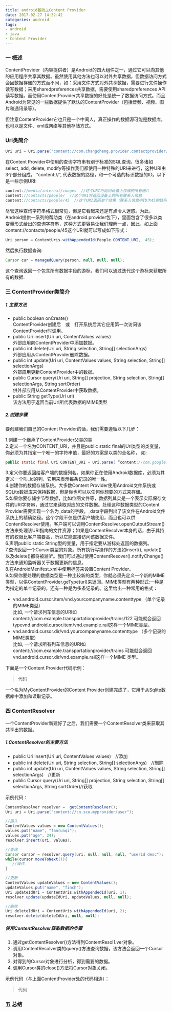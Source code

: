```yaml
---
title: android基础之Content Provider
date: 2017-02-27 14:32:42
categories: android
tags:
- android
- java
- Content Provider
---
```


### 一 概述

ContentProvider（内容提供者）是Android的四大组件之一，通过它可以向其他的应用程序共享其数据。虽然使用其他方法也可以对外共享数据，但数据访问方式会因数据存储的方式而不同，如：采用文件方式对外共享数据，需要进行文件操作读写数据；采用sharedpreferences共享数据，需要使用sharedpreferences API读写数据。而使用ContentProvider共享数据的好处是统一了数据访问方式。而且Android为常见的一些数据提供了默认的ContentProvider（包括音频、视频、图片和通讯录等）。

但注意ContentProvider它也只是一个中间人，真正操作的数据源可能是数据库，也可以是文件、xml或网络等其他存储方式。

### Uri类简介

```java
Uri uri = Uri.parse("content://com.changcheng.provider.contactprovider/contact")
```

在Content Provider中使用的查询字符串有别于标准的SQL查询。很多诸如select, add, delete, modify等操作我们都使用一种特殊的URI来进行，这种URI由3个部分组成， “content://”, 代表数据的路径，和一个可选的标识数据的ID。以下是一些示例URI:    

```java
content://media/internal/images  //这个URI将返回设备上存储的所有图片
content://contacts/people/  //这个URI将返回设备上的所有联系人信息
content://contacts/people/45  //这个URI返回单个结果（联系人信息中ID为45的联系人记录）
```

尽管这种查询字符串格式很常见，但是它看起来还是有点令人迷惑。为此，Android提供一系列的帮助类（在android.provider包下），里面包含了很多以类变量形式给出的查询字符串，这种方式更容易让我们理解一点，因此，如上面content://contacts/people/45这个URI就可以写成如下形式：

```java
Uri person = ContentUris.withAppendedId(People.CONTENT_URI,  45);
```

然后执行数据查询:

```java
Cursor cur = managedQuery(person, null, null, null);
```

这个查询返回一个包含所有数据字段的游标，我们可以通过迭代这个游标来获取所有的数据.

### 三 ContentProvider类简介

##### 1.主要方法

- public boolean onCreate()   
ContentProvider创建后　或　打开系统后其它应用第一次访问该ContentProvider时调用。      
- public Uri insert(Uri uri, ContentValues values)    
外部应用向ContentProvider中添加数据。    
- public int delete(Uri uri, String selection, String[] selectionArgs)     
外部应用从ContentProvider删除数据。    
- public int update(Uri uri, ContentValues values, String selection, String[] selectionArgs)         
外部应用更新ContentProvider中的数据。    
- public Cursor query(Uri uri, String[] projection, String selection, String[] selectionArgs, String sortOrder)　    
供外部应用从ContentProvider中获取数据。 　    
- public String getType(Uri uri)     
该方法用于返回当前Url所代表数据的MIME类型  

##### 2.创建步骤

要创建我们自己的Content Provider的话，我们需要遵循以下几步：

1.创建一个继承了ContentProvider父类的类   
2.定义一个名为CONTENT_URI，并且是public static final的Uri类型的类变量，你必须为其指定一个唯一的字符串值，最好的方案是以类的全名称， 如:


```java
public static final Uri CONTENT_URI = Uri.parse( “content://com.google.android.MyContentProvider”);
```

3.定义你要返回给客户端的数据列名。如果你正在使用Android数据库，必须为其定义一个叫_id的列，它用来表示每条记录的唯一性。     
4.创建你的数据存储系统。大多数Content Provider使用Android文件系统或SQLite数据库来保持数据，但是你也可以以任何你想要的方式来存储。      
5.如果你要存储字节型数据，比如位图文件等，数据列其实是一个表示实际保存文件的URI字符串，通过它来读取对应的文件数据。处理这种数据类型的Content Provider需要实现一个名为_data的字段，_data字段列出了该文件在Android文件系统上的精确路径。这个字段不仅是供客户端使用，而且也可以供ContentResolver使用。客户端可以调用ContentResolver.openOutputStream()方法来处理该URI指向的文件资源；如果是ContentResolver本身的话，由于其持有的权限比客户端要高，所以它能直接访问该数据文件。    
6.声明public static String型的变量，用于指定要从游标处返回的数据列。    
7.查询返回一个Cursor类型的对象。所有执行写操作的方法如insert(), update() 以及delete()都将被监听。我们可以通过使用ContentResover().notifyChange()方法来通知监听器关于数据更新的信息。     
8.在AndroidMenifest.xml中使用<provider>标签来设置Content Provider。    
9.如果你要处理的数据类型是一种比较新的类型，你就必须先定义一个新的MIME类型，以供ContentProvider.geType(url)来返回。MIME类型有两种形式:一种是为指定的单个记录的，还有一种是为多条记录的。这里给出一种常用的格式：   
- vnd.android.cursor.item/vnd.yourcompanyname.contenttype （单个记录的MIME类型）   
比如, 一个请求列车信息的URI如content://com.example.transportationprovider/trains/122 可能就会返回typevnd.android.cursor.item/vnd.example.rail这样一个MIME类型。   
- vnd.android.cursor.dir/vnd.yourcompanyname.contenttype （多个记录的MIME类型）     
比如, 一个请求所有列车信息的URI如content://com.example.transportationprovider/trains 可能就会返回vnd.android.cursor.dir/vnd.example.rail这样一个MIME 类型。

下面是一个Content Provider代码示例：


> 代码

一个名为MyContentProvider的Content Provider创建完成了，它用于从Sqlite数据库中添加和读取记录。

### 四 ContentResolver

一个ContentProvider新建好了之后，我们需要一个ContentResolver类来获取其共享出的数据。

##### 1.ContentResolver的主要方法

- public Uri insert(Uri uri, ContentValues values)　//添加
- public int delete(Uri uri, String selection, String[] selectionArgs)　//删除
- public int update(Uri uri, ContentValues values, String selection, String[] selectionArgs)　//更新
- public Cursor query(Uri uri, String[] projection, String selection, String[] selectionArgs, String sortOrder)//获取


示例代码：

```java
ContentResolver resolver =  getContentResolver();
Uri uri = Uri.parse("content://cn.scu.myprovider/user");

//插入
ContentValues values = new ContentValues();
values.put("name", "fanrunqi");
values.put("age", 24);
resolver.insert(uri, values);  

//查询
Cursor cursor = resolver.query(uri, null, null, null, "userid desc");
while(cursor.moveToNext()){
   //操作
}

//更新
ContentValues updateValues = new ContentValues();
updateValues.put("name", "finch");
Uri updateIdUri = ContentUris.withAppendedId(uri, 1);
resolver.update(updateIdUri, updateValues, null, null);

//删除
Uri deleteIdUri = ContentUris.withAppendedId(uri, 2);
resolver.delete(deleteIdUri, null, null);
```

##### 使用ContentResolver获取数据的步骤

1. 通过getContentResolver()方法得到ContentResol1.ver对象。
2. 调用ContentResolver类的query()方法查询数据，该方法会返回一个Cursor对象。
3. 对得到的Cursor对象进行分析，得到需要的数据。
4. 调用Cursor类的close()方法将Cursor对象关闭。

示例代码（与上面ContentProvider处的代码相连）：

> 代码


### 五 总结




      







